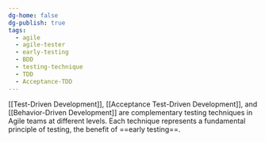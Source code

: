 ```yaml
---
dg-home: false
dg-publish: true
tags:
  - agile
  - agile-tester
  - early-testing
  - BDD
  - testing-technique
  - TDD
  - Acceptance-TDD
---
```

[[Test-Driven Development]], [[Acceptance Test-Driven Development]], and [[Behavior-Driven Development]] are complementary testing techniques in Agile teams at different levels.
Each technique represents a fundamental principle of testing, the benefit of ==early testing==.
